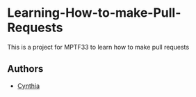 # Learning-How-to-make-Pull-Requests
This is a project for MPTF33 to learn how to make pull requests

## Authors

- [Cynthia](https://github.com/kasambuli)